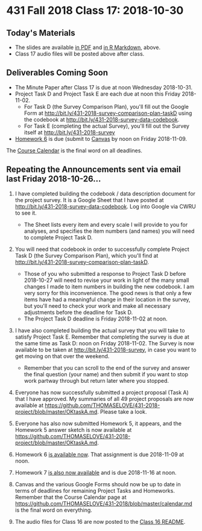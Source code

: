 # 431 Fall 2018 Class 17: 2018-10-30

## Today's Materials

- The slides are available [in PDF](https://github.com/THOMASELOVE/431-2018/blob/master/slides/class17/431_class-17-slides_2018.pdf) and [in R Markdown](https://github.com/THOMASELOVE/THOMASELOVE/431-2018/master/slides/class17/431_class-17-slides_2018.Rmd), above.
- Class 17 audio files will be posted above after class.

## Deliverables Coming Soon

- The Minute Paper after Class 17 is due at noon Wednesday 2018-10-31.
- Project Task D and Project Task E are each due at noon this Friday 2018-11-02. 
    - For Task D (the Survey Comparison Plan), you'll fill out the Google Form at http://bit.ly/431-2018-survey-comparison-plan-taskD using the codebook at http://bit.ly/431-2018-survey-data-codebook.
    - For Task E (completing the actual Survey), you'll fill out the Survey itself at http://bit.ly/431-2018-survey
- [Homework 6](https://github.com/THOMASELOVE/431-2018/blob/master/homework/Homework6/431-2018-hw6.md) is due (submit to [Canvas](https://canvas.case.edu/) by noon on Friday 2018-11-09.

The [Course Calendar](https://github.com/THOMASELOVE/431-2018/blob/master/calendar.md) is the final word on all deadlines.

## Repeating the Announcements sent via email last Friday 2018-10-26...

1. I have completed building the codebook / data description document for the project survey. It is a Google Sheet that I have posted at http://bit.ly/431-2018-survey-data-codebook. Log into Google via CWRU to see it. 
    - The Sheet lists every item and every scale I will provide to you for analyses, and specifies the item numbers (and names) you will need to complete Project Task D.

2. You will need that codebook in order to successfully complete Project Task D (the Survey Comparison Plan), which you'll find at http://bit.ly/431-2018-survey-comparison-plan-taskD. 
    - Those of you who submitted a response to Project Task D before 2018-10-27 will need to revise your work in light of the many small changes I made to item numbers in building the new codebook. I am very sorry for this inconvenience. The good news is that only a few items have had a meaningful change in their location in the survey, but you'll need to check your work and make all necessary adjustments before the deadline for Task D. 
    - The Project Task D deadline is Friday 2018-11-02 at noon.

3. I have also completed building the actual survey that you will take to satisfy Project Task E. Remember that completing the survey is due at the same time as Task D: noon on Friday 2018-11-02. The Survey is now available to be taken at http://bit.ly/431-2018-survey, in case you want to get moving on that over the weekend. 
    - Remember that you can scroll to the end of the survey and answer the final question (your name) and then submit if you want to stop work partway through but return later where you stopped.

4. Everyone has now successfully submitted a project proposal (Task A) that I have approved. My summaries of all 49 project proposals are now available at https://github.com/THOMASELOVE/431-2018-project/blob/master/OKtaskA.md. Please take a look.

5. Everyone has also now submitted Homework 5, it appears, and the Homework 5 answer sketch is now available at https://github.com/THOMASELOVE/431-2018-project/blob/master/OKtaskA.md.

6. Homework 6 [is available now](https://github.com/THOMASELOVE/431-2018/blob/master/homework/Homework6/431-2018-hw6.md). That assignment is due 2018-11-09 at noon.

7. Homework 7 [is also now available](https://github.com/THOMASELOVE/431-2018/blob/master/homework/Homework7/431-2018-hw7.md) and is due 2018-11-16 at noon.

8. Canvas and the various Google Forms should now be up to date in terms of deadlines for remaining Project Tasks and Homeworks. Remember that the Course Calendar page at https://github.com/THOMASELOVE/431-2018/blob/master/calendar.md is the final word on everything.

9. The audio files for Class 16 are now posted to the [Class 16 README](https://github.com/THOMASELOVE/431-2018/tree/master/slides/class16).
